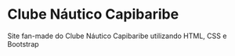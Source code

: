 # Clube Náutico Capibaribe
Site fan-made do Clube Náutico Capibaribe utilizando HTML, CSS e Bootstrap
